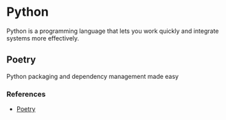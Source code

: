 # Python

Python is a programming language that lets you work quickly and integrate
systems more effectively.

## Poetry

Python packaging and dependency management made easy

### References

- [Poetry](https://python-poetry.org/)
